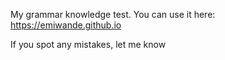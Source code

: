 My grammar knowledge test. You can use it here: https://emiwande.github.io

If you spot any mistakes, let me know
